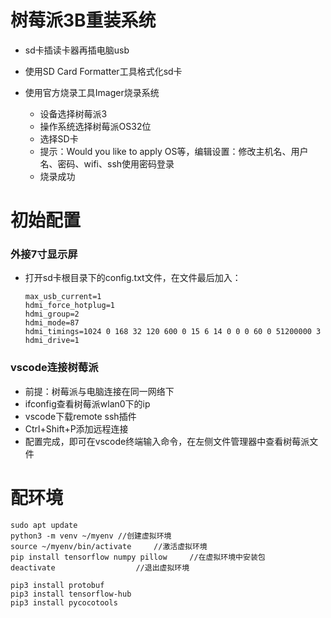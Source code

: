 # 树莓派3B重装系统

- sd卡插读卡器再插电脑usb

- 使用SD Card Formatter工具格式化sd卡

- 使用官方烧录工具Imager烧录系统

  - 设备选择树莓派3
  - 操作系统选择树莓派OS32位
  - 选择SD卡
  - 提示：Would you like to apply OS等，编辑设置：修改主机名、用户名、密码、wifi、ssh使用密码登录
  - 烧录成功

  

# 初始配置

### 外接7寸显示屏

- 打开sd卡根目录下的config.txt文件，在文件最后加入：

  ```
  max_usb_current=1
  hdmi_force_hotplug=1 
  hdmi_group=2
  hdmi_mode=87
  hdmi_timings=1024 0 168 32 120 600 0 15 6 14 0 0 0 60 0 51200000 3
  hdmi_drive=1
  ```

  

### vscode连接树莓派

- 前提：树莓派与电脑连接在同一网络下
- ifconfig查看树莓派wlan0下的ip
- vscode下载remote ssh插件
- Ctrl+Shift+P添加远程连接
- 配置完成，即可在vscode终端输入命令，在左侧文件管理器中查看树莓派文件





# 配环境

```
sudo apt update
python3 -m venv ~/myenv //创建虚拟环境
source ~/myenv/bin/activate 	//激活虚拟环境
pip install tensorflow numpy pillow		//在虚拟环境中安装包
deactivate					//退出虚拟环境

pip3 install protobuf
pip3 install tensorflow-hub
pip3 install pycocotools
```





